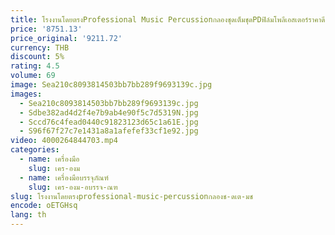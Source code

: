 ```yaml
---
title: โรงงานโดยตรงProfessional Music Percussionกลองชุดเต็มชุดPDฟิล์มโพลีเอสเตอร์ราคาดี 1 ชุดเครื่องดนตรี
price: '8751.13'
price_original: '9211.72'
currency: THB
discount: 5%
rating: 4.5
volume: 69
image: Sea210c8093814503bb7bb289f9693139c.jpg
images:
  - Sea210c8093814503bb7bb289f9693139c.jpg
  - Sdbe382ad4d2f4e7b9ab4e90f5c7d5319N.jpg
  - Sccd76c4fead0440c91823123d65c1a61E.jpg
  - S96f67f27c7e1431a8a1afefef33cf1e92.jpg
video: 4000264844703.mp4
categories:
  - name: เครื่องมือ
    slug: เคร-องม
  - name: เครื่องมือบรรจุภัณฑ์
    slug: เคร-องม-อบรรจ-ณฑ
slug: โรงงานโดยตรงprofessional-music-percussionกลองช-ดเต-มช
encode: oETGHsq
lang: th
---
```

  